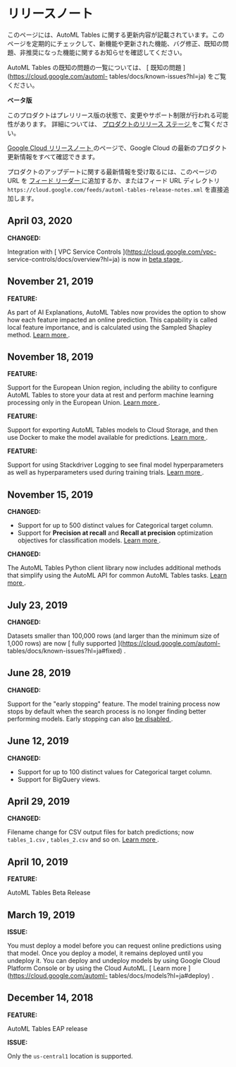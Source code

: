 #  リリースノート

このページには、AutoML Tables
に関する更新内容が記載されています。このページを定期的にチェックして、新機能や更新された機能、バグ修正、既知の問題、非推奨になった機能に関するお知らせを確認してください。

AutoML Tables の既知の問題の一覧については、 [ 既知の問題 ](https://cloud.google.com/automl-
tables/docs/known-issues?hl=ja) をご覧ください。

**ベータ版**

このプロダクトはプレリリース版の状態で、変更やサポート制限が行われる可能性があります。 詳細については、 [ プロダクトのリリース ステージ
](https://cloud.google.com/products?hl=ja#product-launch-stages) をご覧ください。

[ Google Cloud リリースノート ](https://cloud.google.com/release-notes?hl=ja)
のページで、Google Cloud の最新のプロダクト更新情報をすべて確認できます。

プロダクトのアップデートに関する最新情報を受け取るには、このページの URL を [ フィード リーダー
](https://wikipedia.org/wiki/Comparison_of_feed_aggregators) に追加するか、またはフィード
URL ディレクトリ ` https://cloud.google.com/feeds/automl-tables-release-notes.xml `
を直接追加します。

##  April 03, 2020

**CHANGED:**

Integration with [ VPC Service Controls ](https://cloud.google.com/vpc-
service-controls/docs/overview?hl=ja) is now in [ beta stage
](https://cloud.google.com/products/?hl=ja#product-launch-stages) .

##  November 21, 2019

**FEATURE:**

As part of AI Explanations, AutoML Tables now provides the option to show how
each feature impacted an online prediction. This capability is called local
feature importance, and is calculated using the Sampled Shapley method. [
Learn more ](https://cloud.google.com/automl-tables/docs/features?hl=ja#local)
.

##  November 18, 2019

**FEATURE:**

Support for the European Union region, including the ability to configure
AutoML Tables to store your data at rest and perform machine learning
processing only in the European Union. [ Learn more
](https://cloud.google.com/automl-tables/docs/locations?hl=ja) .

**FEATURE:**

Support for exporting AutoML Tables models to Cloud Storage, and then use
Docker to make the model available for predictions. [ Learn more
](https://cloud.google.com/automl-tables/docs/model-export?hl=ja) .

**FEATURE:**

Support for using Stackdriver Logging to see final model hyperparameters as
well as hyperparameters used during training trials. [ Learn more
](https://cloud.google.com/automl-tables/docs/logging?hl=ja) .

##  November 15, 2019

**CHANGED:**

  * Support for up to 500 distinct values for Categorical target column. 
  * Support for **Precision at recall** and **Recall at precision** optimization objectives for classification models. [ Learn more ](https://cloud.google.com/automl-tables/docs/train?hl=ja#opt-obj) . 

**CHANGED:**

The AutoML Tables Python client library now includes additional methods that
simplify using the AutoML API for common AutoML Tables tasks. [ Learn more
](https://cloud.google.com/automl-tables/docs/client-libraries?hl=ja) .

##  July 23, 2019

**CHANGED:**

Datasets smaller than 100,000 rows (and larger than the minimum size of 1,000
rows) are now [ fully supported ](https://cloud.google.com/automl-
tables/docs/known-issues?hl=ja#fixed) .

##  June 28, 2019

**CHANGED:**

Support for the "early stopping" feature. The model training process now stops
by default when the search process is no longer finding better performing
models. Early stopping can also [ be disabled
](https://cloud.google.com/automl-tables/docs/train?hl=ja) .

##  June 12, 2019

**CHANGED:**

  * Support for up to 100 distinct values for Categorical target column. 
  * Support for BigQuery views. 

##  April 29, 2019

**CHANGED:**

Filename change for CSV output files for batch predictions; now ` tables_1.csv
` , ` tables_2.csv ` and so on. [ Learn more
](https://cloud.google.com/automl-tables/docs/predict-batch?hl=ja#csv-results)
.

##  April 10, 2019

**FEATURE:**

AutoML Tables Beta Release

##  March 19, 2019

**ISSUE:**

You must deploy a model before you can request online predictions using that
model. Once you deploy a model, it remains deployed until you undeploy it. You
can deploy and undeploy models by using Google Cloud Platform Console or by
using the Cloud AutoML. [ Learn more ](https://cloud.google.com/automl-
tables/docs/models?hl=ja#deploy) .

##  December 14, 2018

**FEATURE:**

AutoML Tables EAP release

**ISSUE:**

Only the ` us-central1 ` location is supported.

